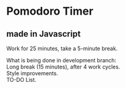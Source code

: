 #  Pomodoro Timer
## made in Javascript

Work for 25 minutes, take a 5-minute break.

What is being done in development branch: <br>
Long break (15 minutes), after 4 work cycles. <br>
Style improvements. <br>
TO-DO List. <br>
